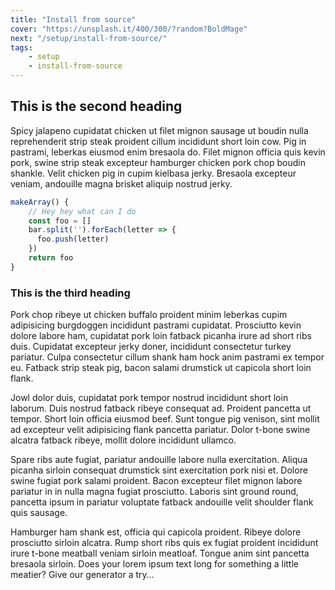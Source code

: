 ```yaml
---
title: "Install from source"
cover: "https://unsplash.it/400/300/?random?BoldMage"
next: "/setup/install-from-source/"
tags:
    - setup
    - install-from-source
---
```


## This is the second heading

Spicy jalapeno cupidatat chicken ut filet mignon sausage ut boudin nulla reprehenderit strip steak proident cillum incididunt short loin cow. Pig in pastrami, leberkas eiusmod enim bresaola do. Filet mignon officia quis kevin pork, swine strip steak excepteur hamburger chicken pork chop boudin shankle. Velit chicken pig in cupim kielbasa jerky. Bresaola excepteur veniam, andouille magna brisket aliquip nostrud jerky.

```javascript
makeArray() {
    // Hey hey what can I do
    const foo = []
    bar.split('').forEach(letter => {
      foo.push(letter)
    })
    return foo
}
```

### This is the third heading

Pork chop ribeye ut chicken buffalo proident minim leberkas cupim adipisicing burgdoggen incididunt pastrami cupidatat. Prosciutto kevin dolore labore ham, cupidatat pork loin fatback picanha irure ad short ribs duis. Cupidatat excepteur jerky doner, incididunt consectetur turkey pariatur. Culpa consectetur cillum shank ham hock anim pastrami ex tempor eu. Fatback strip steak pig, bacon salami drumstick ut capicola short loin flank.

Jowl dolor duis, cupidatat pork tempor nostrud incididunt short loin laborum. Duis nostrud fatback ribeye consequat ad. Proident pancetta ut tempor. Short loin officia eiusmod beef. Sunt tongue pig venison, sint mollit ad excepteur velit adipisicing flank pancetta pariatur. Dolor t-bone swine alcatra fatback ribeye, mollit dolore incididunt ullamco.

Spare ribs aute fugiat, pariatur andouille labore nulla exercitation. Aliqua picanha sirloin consequat drumstick sint exercitation pork nisi et. Dolore swine fugiat pork salami proident. Bacon excepteur filet mignon labore pariatur in in nulla magna fugiat prosciutto. Laboris sint ground round, pancetta ipsum in pariatur voluptate fatback andouille velit shoulder flank quis sausage.

Hamburger ham shank est, officia qui capicola proident. Ribeye dolore prosciutto sirloin alcatra. Rump short ribs quis ex fugiat proident incididunt irure t-bone meatball veniam sirloin meatloaf. Tongue anim sint pancetta bresaola sirloin.
Does your lorem ipsum text long for something a little meatier? Give our generator a try…


